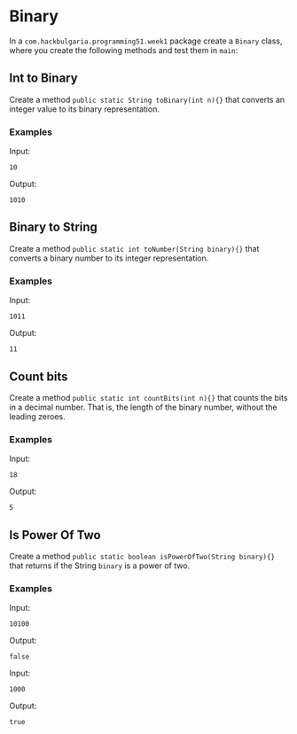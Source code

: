 # Binary

In a `com.hackbulgaria.programming51.week1` package create a `Binary` class, where you create the following methods and test them in `main`:

## Int to Binary

Create a method `public static String toBinary(int n){}` that converts an integer value to its binary representation.

### Examples

Input:

```
10
```

Output:

```
1010
```

## Binary to String

Create a method `public static int toNumber(String binary){}` that converts a binary number to its integer representation.

### Examples

Input:

```
1011
```

Output:

```
11
```

## Count bits

Create a method `public static int countBits(int n){}` that counts the bits in a decimal number. That is, the length of the binary number, without the leading zeroes.

### Examples

Input:

```
18
```

Output:

```
5
```

## Is Power Of Two
 
Create a method `public static boolean isPowerOfTwo(String binary){}` that returns if the String `binary` is a power of two.

### Examples

Input:

```
10100
```

Output:

```
false
```

Input:

```
1000
```

Output:

```
true
```
